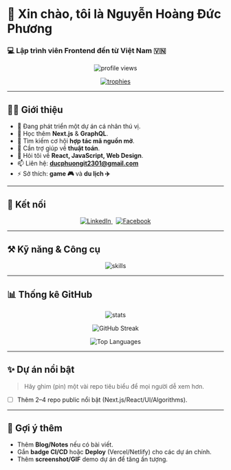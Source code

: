 # 👋 Xin chào, tôi là **Nguyễn Hoàng Đức Phương**

### 💻 Lập trình viên Frontend đến từ Việt Nam 🇻🇳

<p align="center">
  <img src="https://komarev.com/ghpvc/?username=ducphuong2323&label=Profile%20views&color=0e75b6&style=flat" alt="profile views"/>
</p>

<p align="center">
  <a href="https://github-profile-trophy.vercel.app/?username=ducphuong2323">
    <img src="https://github-profile-trophy.vercel.app/?username=ducphuong2323&theme=gruvbox&no-frame=true&no-bg=true&margin-w=15&margin-h=15&column=7" alt="trophies"/>
  </a>
</p>

---

## 👨‍💻 Giới thiệu

- 🔭 Đang phát triển một dự án cá nhân thú vị.
- 🌱 Học thêm **Next.js** & **GraphQL**.
- 👯 Tìm kiếm cơ hội **hợp tác mã nguồn mở**.
- 🤔 Cần trợ giúp về **thuật toán**.
- 💬 Hỏi tôi về **React, JavaScript, Web Design**.
- 📫 Liên hệ: **ducphuongit2301@gmail.com**
- ⚡ Sở thích: **game 🎮** và **du lịch ✈️**

---

## 🤝 Kết nối

<p align="center">
  <a href="https://linkedin.com/in/hoang-duc-phuong-nguyen-312771337" target="_blank">
    <img alt="LinkedIn" src="https://img.shields.io/badge/LinkedIn-0A66C2?logo=linkedin&logoColor=white" />
  </a>
  &nbsp;
  <a href="https://fb.com/iamdupu231" target="_blank">
    <img alt="Facebook" src="https://img.shields.io/badge/Facebook-1877F2?logo=facebook&logoColor=white" />
  </a>
</p>

---

## ⚒️ Kỹ năng & Công cụ

<p align="center">
  <img src="https://skillicons.dev/icons?i=html,css,js,ts,react,next,tailwind,java,c,cs,arduino,mysql,redis,git,figma,ps" alt="skills"/>
</p>

---

## 📊 Thống kê GitHub

<p align="center">
  <img src="https://github-readme-stats.vercel.app/api?username=ducphuong2323&show_icons=true&theme=tokyonight&include_all_commits=true&count_private=true" alt="stats"/>
</p>

<p align="center">
  <!-- Domain mới để tránh lỗi hình streak -->
  <img src="https://streak-stats.demolab.com?user=ducphuong2323&theme=tokyonight" alt="GitHub Streak"/>
</p>

<p align="center">
  <img src="https://github-readme-stats.vercel.app/api/top-langs/?username=ducphuong2323&layout=compact&theme=tokyonight&langs_count=8" alt="Top Languages"/>
</p>

---

## ✨ Dự án nổi bật

> Hãy ghim (pin) một vài repo tiêu biểu để mọi người dễ xem hơn.

- [ ] Thêm 2–4 repo public nổi bật (Next.js/React/UI/Algorithms).

---

## 📝 Gợi ý thêm

- Thêm **Blog/Notes** nếu có bài viết.
- Gắn **badge CI/CD** hoặc **Deploy** (Vercel/Netlify) cho các dự án chính.
- Thêm **screenshot/GIF** demo dự án để tăng ấn tượng.
